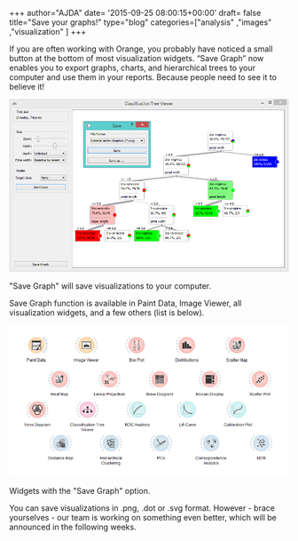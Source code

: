 +++
author="AJDA"
date= '2015-09-25 08:00:15+00:00'
draft= false
title="Save your graphs!"
type="blog"
categories=["analysis" ,"images" ,"visualization" ]
+++

If you are often working with Orange, you probably have noticed a small button at the bottom of most visualization widgets. “Save Graph” now enables you to export graphs, charts, and hierarchical trees to your computer and use them in your reports. Because people need to see it to believe it!

![](/images/2015/09/blog-save-graph.png)

"Save Graph" will save visualizations to your computer.



Save Graph function is available in Paint Data, Image Viewer, all visualization widgets, and a few others (list is below).

![](/images/2015/09/blog-save-graph2.png)

Widgets with the "Save Graph" option.



You can save visualizations in .png, .dot or .svg format. However - brace yourselves - our team is working on something even better, which will be announced in the following weeks.
